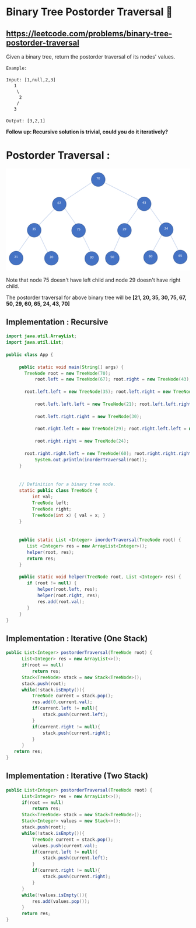 # Binary Tree Postorder Traversal 🌲
## https://leetcode.com/problems/binary-tree-postorder-traversal

Given a binary tree, return the postorder traversal of its nodes' values.
```
Example:

Input: [1,null,2,3]
   1
    \
     2
    /
   3

Output: [3,2,1]
```
**Follow up: Recursive solution is trivial, could you do it iteratively?**

# Postorder Traversal :
![Binary Tree](binary-tree.PNG?raw=true "Binary Tree")

Note that node 75 doesn't have left child and node 29 doesn't have right child.

The postorder traversal for above binary tree will be **[21, 20, 35, 30, 75, 67, 50, 29, 60, 65, 24, 43, 70]**

## Implementation : Recursive

```java
import java.util.ArrayList;
import java.util.List;

public class App {

     public static void main(String[] args) {
	   TreeNode root = new TreeNode(70);
           root.left = new TreeNode(67); root.right = new TreeNode(43);
		
	   root.left.left = new TreeNode(35); root.left.right = new TreeNode(75); 
		
           root.left.left.left = new TreeNode(21); root.left.left.right = new TreeNode(20);
		
           root.left.right.right = new TreeNode(30);
		
           root.right.left = new TreeNode(29); root.right.left.left = new TreeNode(50);
		
           root.right.right = new TreeNode(24); 
		
	   root.right.right.left = new TreeNode(60); root.right.right.right = new TreeNode(65);
           System.out.println(inorderTraversal(root));
     }
	
	
     // Definition for a binary tree node.
     static public class TreeNode {
	      int val;
	      TreeNode left;
	      TreeNode right;
	      TreeNode(int x) { val = x; }
     }
	 
	
     public static List <Integer> inorderTraversal(TreeNode root) {
        List <Integer> res = new ArrayList<Integer>();
        helper(root, res);
        return res;
     }

     public static void helper(TreeNode root, List <Integer> res) {
        if (root != null) {
            helper(root.left, res);
            helper(root.right, res);
            res.add(root.val);
        }
     }
}

```
## Implementation : Iterative (One Stack)

```java
public List<Integer> postorderTraversal(TreeNode root) {
      List<Integer> res = new ArrayList<>();
      if(root == null)
          return res;
      Stack<TreeNode> stack = new Stack<TreeNode>();
      stack.push(root);
      while(!stack.isEmpty()){
          TreeNode current = stack.pop();
          res.add(0,current.val);
          if(current.left != null){
              stack.push(current.left);
          }
          if(current.right != null){
              stack.push(current.right);
          }
      }  
   return res;  
}
```

## Implementation : Iterative (Two Stack)

```java
public List<Integer> postorderTraversal(TreeNode root) {
      List<Integer> res = new ArrayList<>();
      if(root == null)
          return res;
      Stack<TreeNode> stack = new Stack<TreeNode>();
      Stack<Integer> values = new Stack<>();  
      stack.push(root);
      while(!stack.isEmpty()){
          TreeNode current = stack.pop();
          values.push(current.val); 
          if(current.left != null){
              stack.push(current.left);
          }
          if(current.right != null){
              stack.push(current.right);
          }
      } 
      while(!values.isEmpty()){
          res.add(values.pop());
      }
      return res;  
}
```
